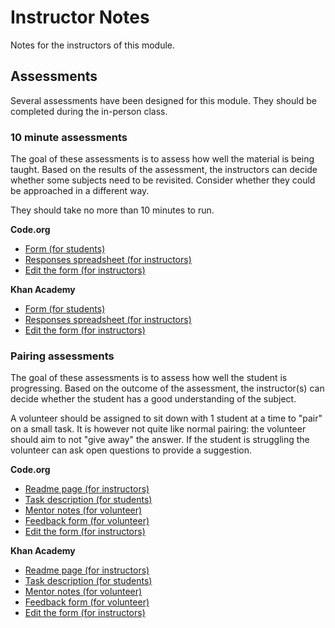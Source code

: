# Instructor Notes

Notes for the instructors of this module.

## Assessments

Several assessments have been designed for this module. They should be completed during the in-person class.

### 10 minute assessments

The goal of these assessments is to assess how well the material is being taught. Based on the results of the assessment, the instructors can decide whether some subjects need to be revisited. Consider whether they could be approached in a different way.

They should take no more than 10 minutes to run.

**Code.org**

- [Form (for students)](https://docs.google.com/forms/d/e/1FAIpQLSf_5VO4d2sRRSxiIQk1h28iSGojTQ70Yjl4_tFT-fFtUaEX4w/viewform?usp=sf_link)
- [Responses spreadsheet (for instructors)](https://docs.google.com/spreadsheets/d/1yIgzNir1sI9SAfbGi4PN1NXTEwQ7hDhxetTx24KgiVI/edit?usp=sharing)
- [Edit the form (for instructors)](https://docs.google.com/forms/d/18Ap4_CImrR8n7fJBhrJmwV9Cih2OtttyAD3Oolembhc/edit)

**Khan Academy**

- [Form (for students)](https://docs.google.com/forms/d/e/1FAIpQLScLsing_4dNOfKkaL4W3qqoS7uUni1-IQ54bIQLkA3ML6n6Gg/viewform?usp=sf_link)
- [Responses spreadsheet (for instructors)](https://docs.google.com/spreadsheets/d/1hE32rieJVIdl1EgHwWOvxovAkLwVu0c_wsqXKjkWHzA/edit?usp=sharing)
- [Edit the form (for instructors)](https://docs.google.com/forms/d/1zCZDmrg0-nX8fmWcHeJslrNK8io6s7W5YLv2C2Ia4Ls/edit?usp=sharing)

### Pairing assessments

The goal of these assessments is to assess how well the student is progressing. Based on the outcome of the assessment, the instructor(s) can decide whether the student has a good understanding of the subject.

A volunteer should be assigned to sit down with 1 student at a time to "pair" on a small task. It is however not quite like normal pairing: the volunteer should aim to not "give away" the answer. If the student is struggling the volunteer can ask open questions to provide a suggestion.

**Code.org**

- [Readme page (for instructors)](https://github.com/CodeYourFuture/module-tests/tree/master/intro-to-programming/codeorg_giraffes_loop)
- [Task description (for students)](https://github.com/CodeYourFuture/module-tests/blob/master/intro-to-programming/codeorg_giraffes_loop/assessment_task.md)
- [Mentor notes (for volunteer)](https://github.com/CodeYourFuture/module-tests/blob/master/intro-to-programming/codeorg_giraffes_loop/mentor_notes.md)
- [Feedback form (for volunteer)](https://docs.google.com/forms/d/e/1FAIpQLSf5RN_jYq6Jvh4LdDdjuNL3TyUOcwncSpikTr-WVbBkm3JBCQ/viewform)
- [Edit the form (for instructors)](https://docs.google.com/forms/d/15UtSv_A089jYxdZ7Guusf440FtckUaPLHvJAfv4dOY0/edit)

**Khan Academy**

- [Readme page (for instructors)](https://github.com/CodeYourFuture/module-tests/tree/master/intro-to-programming/khan_academy_cars)
- [Task description (for students)](https://github.com/CodeYourFuture/module-tests/blob/master/intro-to-programming/khan_academy_cars/assessment_task.md)
- [Mentor notes (for volunteer)](https://github.com/CodeYourFuture/module-tests/blob/master/intro-to-programming/khan_academy_cars/mentor_notes.md)
- [Feedback form (for volunteer)](https://docs.google.com/forms/d/e/1FAIpQLSfPlYydoYxlsYtR3ObIzAByOjNd10gQvtUd715b8ntYaFzwbw/viewform)
- [Edit the form (for instructors)](https://docs.google.com/forms/d/1DW-WwKuQhVGlgcUgB8GzFRK6m3Yty0nJGqtxgYQq_EI/edit)
